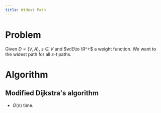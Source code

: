 ```yaml
---
title: Widest Path
---
```


# Problem
Given $D=(V,A)$, $s\in V$ and $w:E\to \R^+$ a weight function. We want to the widest path for all $s$-$t$ paths.

# Algorithm
## Modified Dijkstra's algorithm
 - $O(n)$ time.